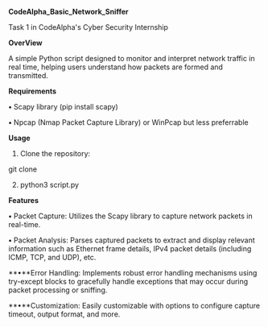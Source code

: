 **CodeAlpha_Basic_Network_Sniffer**

Task 1 in CodeAlpha's Cyber Security Internship

**OverView**

A simple Python script designed to monitor and interpret network traffic in real time, helping users understand how packets are formed and transmitted.

**Requirements**

 **•** Scapy library (pip install scapy)

 **•** Npcap (Nmap Packet Capture Library) or WinPcap but less preferrable

 **Usage**

 1. Clone the repository:

 git clone 

 2. python3 script.py

**Features**


**•** Packet Capture: Utilizes the Scapy library to capture network packets in real-time.

**•** Packet Analysis: Parses captured packets to extract and display relevant information such as Ethernet frame details, IPv4 packet details (including ICMP, TCP, and UDP), etc.

**•**Error Handling: Implements robust error handling mechanisms using try-except blocks to gracefully handle exceptions that may occur during packet processing or sniffing.

**•**Customization: Easily customizable with options to configure capture timeout, output format, and more.
